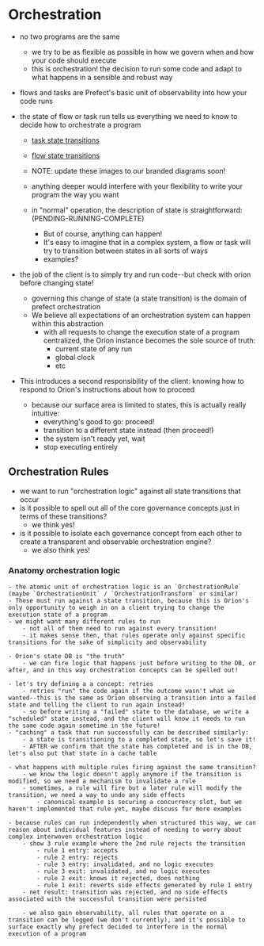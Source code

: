 # Orchestration

- no two programs are the same
    - we try to be as flexible as possible in how we govern when and how your code should execute
    - this is orchestration! the decision to run some code and adapt to what happens in a sensible and robust way

- flows and tasks are Prefect's basic unit of observability into how your code runs
- the state of flow or task run tells us everything we need to know to decide how to orchestrate a program
    - [task state transitions](/img/orchestration/task-states.png)
    - [flow state transitions](/img/orchestration/flow-states.png)
    - NOTE: update these images to our branded diagrams soon!

    - anything deeper would interfere with your flexibility to write your program the way you want
    - in "normal" operation, the description of state is straightforward: (PENDING-RUNNING-COMPLETE)
        - But of course, anything can happen!
        - It's easy to imagine that in a complex system, a flow or task will try to transition between states in all sorts of ways
        - examples?

- the job of the client is to simply try and run code--but check with orion before changing state!
    - governing this change of state (a state transition) is the domain of prefect orchestration
    - We believe all expectations of an orchestration system can happen within this abstraction
        - with all requests to change the execution state of a program centralized, the Orion instance becomes the sole source of truth:
            - current state of any run
            - global clock
            - etc
- This introduces a second responsibility of the client: knowing how to respond to Orion's instructions about how to proceed
    - because our surface area is limited to states, this is actually really intuitive:
        - everything's good to go: proceed!
        - transition to a different state instead (then proceed!)
        - the system isn't ready yet, wait
        - stop executing entirely


## Orchestration Rules

- we want to run "orchestration logic" against all state transitions that occur
- is it possible to spell out all of the core governance concepts just in terms of these transitions?
    - we think yes!
- is it possible to isolate each governance concept from each other to create a transparent and observable orchestration engine?
    - we also think yes!

### Anatomy orchestration logic
    - the atomic unit of orchestration logic is an `OrchestrationRule` (maybe `OrchestrationUnit` / `OrchestrationTransform` or similar)
    - These must run against a state transition, because this is Orion's only opportunity to weigh in on a client trying to change the execution state of a program
    - we might want many different rules to run
        - not all of them need to run against every transition!
        - it makes sense then, that rules operate only against specific transitions for the sake of simplicity and observability

    - Orion's state DB is "the truth"
        - we can fire logic that happens just before writing to the DB, or after, and in this way orchestration concepts can be spelled out!

    - let's try defining a a concept: retries
        - retries "run" the code again if the outcome wasn't what we wanted--this is the same as Orion observing a transition into a failed state and telling the client to run again instead!
        - so before writing a "failed" state to the database, we write a "scheduled" state instead, and the client will know it needs to run the same code again sometime in the future!
    - "caching" a task that run successfully can be described similarly:
        - a state is transitioning to a completed state, so let's save it!
        - AFTER we confirm that the state has completed and is in the DB, let's also put that state in a cache table

    - what happens with multiple rules firing against the same transition?
        - we know the logic doesn't apply anymore if the transition is modified, so we need a mechanism to invalidate a rule
        - sometimes, a rule will fire but a later rule will modify the transition, we need a way to undo any side effects
            - canonical example is securing a concurrency slot, but we haven't implemented that rule yet, maybe discuss for more examples

    - because rules can run independently when structured this way, we can reason about individual features instead of needing to worry about complex interwoven orchestration logic
        - show 3 rule example where the 2nd rule rejects the transition
            - rule 1 entry: accepts
            - rule 2 entry: rejects
            - rule 3 entry: invalidated, and no logic executes
            - rule 3 exit: invalidated, and no logic executes
            - rule 2 exit: knows it rejected, does nothing
            - rule 1 exit: reverts side effects generated by rule 1 entry
        - net result: transition was rejected, and no side effects associated with the successful transition were persisted

        - we also gain observability, all rules that operate on a transition can be logged (we don't currently), and it's possible to surface exactly why prefect decided to interfere in the normal execution of a program
